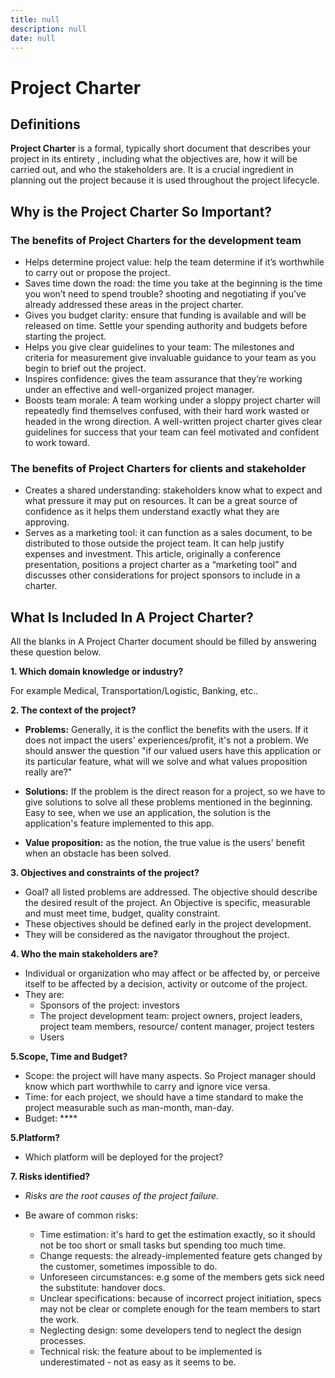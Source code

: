 ```yaml
---
title: null
description: null
date: null
---
```


# Project Charter

## Definitions

**Project Charter** is a formal, typically short document that describes your project in its entirety , including what the objectives are, how it will be carried out, and who the stakeholders are. It is a crucial ingredient in planning out the project because it is used throughout the project lifecycle.

## Why is the Project Charter So Important?

### The benefits of Project Charters for the development team

- Helps determine project value: help the team determine if it’s worthwhile to carry out or propose the project.
- Saves time down the road: the time you take at the beginning is the time you won’t need to spend trouble? shooting and negotiating if you’ve already addressed these areas in the project charter.
- Gives you budget clarity: ensure that funding is available and will be released on time. Settle your spending authority and budgets before starting the project.
- Helps you give clear guidelines to your team: The milestones and criteria for measurement give invaluable guidance to your team as you begin to brief out the project.
- Inspires confidence: gives the team assurance that they’re working under an effective and well-organized project manager.
- Boosts team morale: A team working under a sloppy project charter will repeatedly find themselves confused, with their hard work wasted or headed in the wrong direction. A well-written project charter gives clear guidelines for success that your team can feel motivated and confident to work toward.

### The benefits of Project Charters for clients and stakeholder

- Creates a shared understanding: stakeholders know what to expect and what pressure it may put on resources. It can be a great source of confidence as it helps them understand exactly what they are approving.
- Serves as a marketing tool: it can function as a sales document, to be distributed to those outside the project team. It can help justify expenses and investment. This article, originally a conference presentation, positions a project charter as a “marketing tool” and discusses other considerations for project sponsors to include in a charter.

## What Is Included In A Project Charter?

All the blanks in A Project Charter document should be filled by answering these question below.

**1. Which domain knowledge or industry?**

For example Medical, Transportation/Logistic, Banking, etc..

**2. The context of the project?**

- **Problems:** Generally, it is the conflict the benefits with the users. If it does not impact the users' experiences/profit, it's not a problem. We should answer the question "if our valued users have this application or its particular feature, what will we solve and what values proposition really are?"

- **Solutions:** If the problem is the direct reason for a project, so we have to give solutions to solve all these problems mentioned in the beginning. Easy to see, when we use an application, the solution is the application's feature implemented to this app.

- **Value proposition:** as the notion, the true value is the users' benefit when an obstacle has been solved.

**3. Objectives and constraints of the project?**

- Goal? all listed problems are addressed. The objective should describe the desired result of the project. An Objective is specific, measurable and must meet time, budget, quality constraint.
- These objectives should be defined early in the project development.
- They will be considered as the navigator throughout the project.

**4. Who the main stakeholders are?**

- Individual or organization who may affect or be affected by, or perceive itself to be affected by a decision, activity or outcome of the project.
- They are:
  - Sponsors of the project: investors
  - The project development team: project owners, project leaders, project team members, resource/ content manager, project testers
  - Users

**5.Scope, Time and Budget?**

- Scope: the project will have many aspects. So Project manager should know which part worthwhile to carry and ignore vice versa.
- Time: for each project, we should have a time standard to make the project measurable such as man-month, man-day.
- Budget: \*\*\*\*

**5.Platform?**

- Which platform will be deployed for the project?

**7. Risks identified?**

- _Risks are the root causes of the project failure._

- Be aware of common risks:
  - Time estimation: it's hard to get the estimation exactly, so it should not be too short or small tasks but spending too much time.
  - Change requests: the already-implemented feature gets changed by the customer, sometimes impossible to do.
  - Unforeseen circumstances: e.g some of the members gets sick need the substitute: handover docs.
  - Unclear specifications: because of incorrect project initiation, specs may not be clear or complete enough for the team members to start the work.
  - Neglecting design: some developers tend to neglect the design processes.
  - Technical risk: the feature about to be implemented is underestimated - not as easy as it seems to be.
